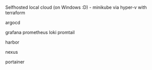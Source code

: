 Selfhosted local cloud (on Windows :D) - minikube via hyper-v with terraform

argocd

grafana prometheus loki promtail

harbor

nexus

portainer
